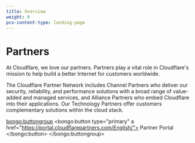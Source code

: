 ```yaml
---
title: Overview
weight: 0
pcx-content-type: landing-page
---
```


# Partners

At Cloudflare, we love our partners. Partners play a vital role in Cloudflare's mission to help build a better Internet for customers worldwide.

The Cloudflare Partner Network includes Channel Partners who deliver our security, reliability, and performance solutions with a broad range of value-added and managed services, and Alliance Partners who embed Cloudflare into their applications. Our Technology Partners offer customers complementary solutions within the cloud stack.

<bongo:buttongroup>
  <bongo:button type="primary" a href="https://portal.cloudflarepartners.com/English/">
    Partner Portal
  </bongo:button>
</bongo:buttongroup>
